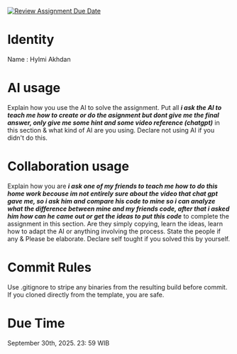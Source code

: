 [![Review Assignment Due Date](https://classroom.github.com/assets/deadline-readme-button-22041afd0340ce965d47ae6ef1cefeee28c7c493a6346c4f15d667ab976d596c.svg)](https://classroom.github.com/a/1PRAkQnI)
# Identity
Name : Hylmi Akhdan

# AI usage
Explain how you use the AI to solve the assignment. Put all ***i ask the AI to teach me how to create or do the asignment but dont give me the final answer, only give me some hint and some video reference (chatgpt)*** in this section & what kind of AI are you using. Declare not using AI if you didn't do this.  

# Collaboration usage
Explain how you are ***i ask one of my friends to teach me how to do this home work becouse im not entirely sure about the video that chat gpt gave me, so i ask him and compare his code to mine so i can analyze what the difference between mine and my friends code, after that i asked him how can he came out or get the ideas to put this code*** to complete the assignment in this section. Are they simply copying, learn the ideas, learn how to adapt the AI or anything involving the process. State the people if any & Please be elaborate. Declare self tought if you solved this by yourself. 

# Commit Rules
Use .gitignore to stripe any binaries from the resulting build before commit.  If you cloned directly from the template, you are safe. 

# Due Time
September 30th, 2025. 23: 59 WIB
